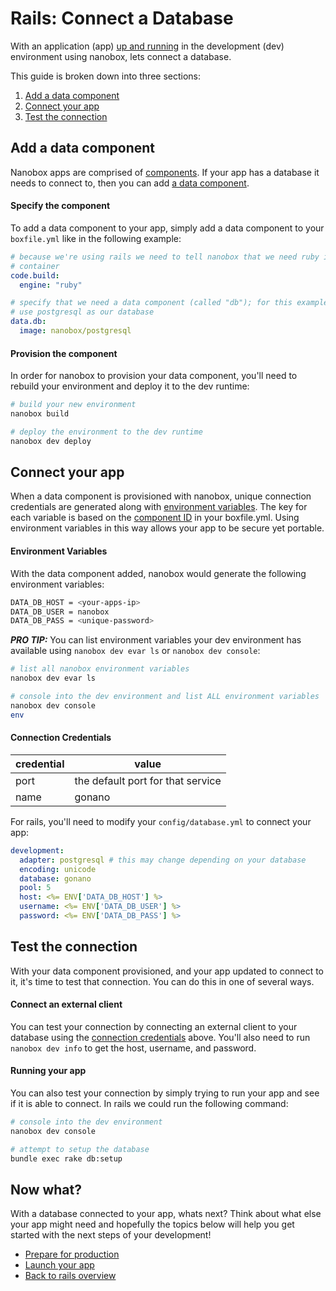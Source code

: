 # Rails: Connect a Database
With an application (app) [up and running](getting-started.html#up-and-running) in the development (dev) environment using nanobox, lets connect a database.

This guide is broken down into three sections:

1. [Add a data component](add-a-data-component)
2. [Connect your app](connect-your-app)
3. [Test the connection](test-the-connection)

## Add a data component
Nanobox apps are comprised of [components](). If your app has a database it needs to connect to, then you can add [a data component]().

#### Specify the component
To add a data component to your app, simply add a data component to your `boxfile.yml` like in the following example:

```yaml
# because we're using rails we need to tell nanobox that we need ruby in our
# container
code.build:
  engine: "ruby"

# specify that we need a data component (called "db"); for this example we'll
# use postgresql as our database
data.db:
  image: nanobox/postgresql
```

#### Provision the component
In order for nanobox to provision your data component, you'll need to rebuild your environment and deploy it to the dev runtime:

```bash
# build your new environment
nanobox build

# deploy the environment to the dev runtime
nanobox dev deploy
```

## Connect your app
When a data component is provisioned with nanobox, unique connection credentials are generated along with [environment variables](). The key for each variable is based on the [component ID]() in your boxfile.yml. Using environment variables in this way allows your app to be secure yet portable.

#### Environment Variables
With the data component added, nanobox would generate the following environment variables:

```bash
DATA_DB_HOST = <your-apps-ip>
DATA_DB_USER = nanobox
DATA_DB_PASS = <unique-password>
```

***PRO TIP:*** You can list environment variables your dev environment has available using `nanobox dev evar ls` or `nanobox dev console`:

```bash
# list all nanobox environment variables
nanobox dev evar ls

# console into the dev environment and list ALL environment variables
nanobox dev console
env
```

#### Connection Credentials

| credential | value |
|---|---|
| port | the default port for that service |
| name | gonano |

For rails, you'll need to modify your `config/database.yml` to connect your app:

```yaml
development:
  adapter: postgresql # this may change depending on your database
  encoding: unicode
  database: gonano
  pool: 5
  host: <%= ENV['DATA_DB_HOST'] %>
  username: <%= ENV['DATA_DB_USER'] %>
  password: <%= ENV['DATA_DB_PASS'] %>
```

## Test the connection
With your data component provisioned, and your app updated to connect to it, it's time to test that connection. You can do this in one of several ways.

#### Connect an external client
You can test your connection by connecting an external client to your database using the [connection credentials](#connection-credentials) above. You'll also need to run `nanobox dev info` to get the host, username, and password.

#### Running your app
You can also test your connection by simply trying to run your app and see if it is able to connect. In rails we could run the following command:

```bash
# console into the dev environment
nanobox dev console

# attempt to setup the database
bundle exec rake db:setup
```

## Now what?
With a database connected to your app, whats next? Think about what else your app might need and hopefully the topics below will help you get started with the next steps of your development!

* [Prepare for production](prepare-for-production.html)
* [Launch your app](launch-your-app.html)
* [Back to rails overview](overview.html)
